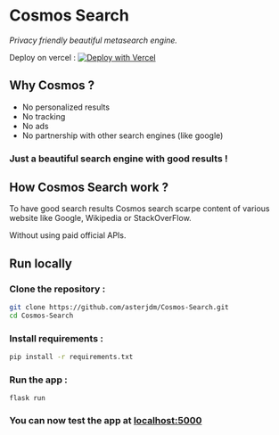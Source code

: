 # Cosmos Search
_Privacy friendly beautiful metasearch engine._

Deploy on vercel :
[![Deploy with Vercel](https://vercel.com/button)](https://vercel.com/new/clone?repository-url=https%3A%2F%2Fgithub.com%2Fasterjdm%2Fcosmos-search)

## Why Cosmos ?
* No personalized results
* No tracking
* No ads
* No partnership with other search engines (like google)

### Just a beautiful search engine with good results !

## How Cosmos Search work ?
To have good search results Cosmos search scarpe content of various website like Google, Wikipedia or StackOverFlow.

Without using paid official APIs.

## Run locally
### Clone the repository :
```bash
git clone https://github.com/asterjdm/Cosmos-Search.git
cd Cosmos-Search
```
### Install requirements :
```bash
pip install -r requirements.txt
```
### Run the app :
```
flask run
```
### You can now test the app at [localhost:5000](http://localhost:5000)
